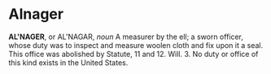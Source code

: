 # Alnager

**AL'NAGER**, or AL'NAGAR, _noun_ A measurer by the ell; a sworn officer, whose duty was to inspect and measure woolen cloth and fix upon it a seal. This office was abolished by Statute, 11 and 12. Will. 3. No duty or office of this kind exists in the United States.